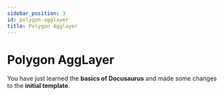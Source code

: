 ```yaml
---
sidebar_position: 3 
id: polygon-agglayer
title: Polygon Agglayer
---
```


# Polygon AggLayer

You have just learned the **basics of Docusaurus** and made some changes to the **initial template**.

